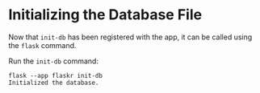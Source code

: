 # Initializing the Database File

Now that `init-db` has been registered with the app, it can be called using the `flask` command.

Run the `init-db` command:

```shell
flask --app flaskr init-db
Initialized the database.
```
